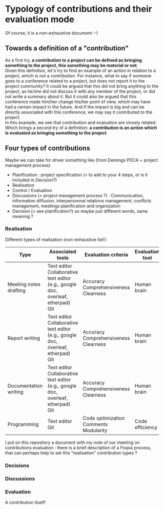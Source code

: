 # Typology of contributions and their evaluation mode

Of course, it is a non-exhaustive document :-)

## Towards a definition of a "contribution"

As a first try, **a contribution to a project can be defined as bringing something to the project, this something may be material or not**.  
Given this definition, let's try to find an example of an action in relation to a project, which is not a contribution. 
For instance, what to say if someone goes to a conference related to a project, but does not report it to the project community? 
It could be argued that this did not bring anything to the project, as he/she did not discuss it with any member of the project, or did not write a summary about it.
But it could also be argued that this conference made him/her change his/her point of view, which may have had a certain impact in the future. 
And if the impact is big and can be directly associated with this conference, we may say it contributed to the project.   
In this example, we see that contribution and evaluation are closely related. Which brings a second try of a definition: **a contribution is an action which is evaluated as bringing something to the project**.  


## Four types of contributions

Maybe we can take for driver something like (from Demings PDCA + project management process)
- Planification : project specification (> to add to your 4 steps, or is it included in Decision?)
- Realisation
- Control / Evaluation 
- Discussions (= project management process ?) : Communication, information diffusion, interpersonnal relations management, conflicts management, meetings planification and organization
- Decision (> see planification?)
so maybe just different words, same meaning ?  


### Realisation 

Different types of realisation (non-exhaustive list!):

| Type   | Associated tools | Evaluation criteria  | Evaluation tool |  
| -------- | ----------- | -----------  | ----------- |  
| Meeting notes drafting | Text editor<br>Collaborative text editor (e.g., google doc, overleaf, etherpad)<br>Git | Accuracy<br>Comprehensiveness<br>Clearness  | Human brain |  
| Report writing | Text editor<br>Collaborative text editor (e.g., google doc, overleaf, etherpad)<br>Git | Accuracy<br>Comprehensiveness<br>Clearness  | Human brain |  
| Documentation writing | Text editor<br>Collaborative text editor (e.g., google doc, overleaf, etherpad)<br>Git |  Accuracy<br>Comprehensiveness<br>Clearness   | Human brain |  
| Programming | Text editor<br>Git | Code optimization<br>Comments<br>Modularity  | Code efficiency |  
  

I put on this repository a document with my note of our meeting on contributions evaluation : there is a brief description of a Ftopia process, that can perhaps help to set this "realisation" contribution types ? 


### Decisions 

### Discussions 

### Evaluation 
A contribution itself! 
